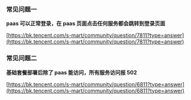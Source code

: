 ### 常见问题一

**paas 可以正常登录，在 paas 页面点击任何服务都会跳转到登录页面**

[https://bk.tencent.com/s-mart/community/question/7811?type=answer](https://bk.tencent.com/s-mart/community/question/7811?type=answer)


### 常见问题二

**基础套餐部署后除了 paas 能访问，所有服务访问报 502**

[https://bk.tencent.com/s-mart/community/question/6811?type=answer](https://bk.tencent.com/s-mart/community/question/6811?type=answer)
